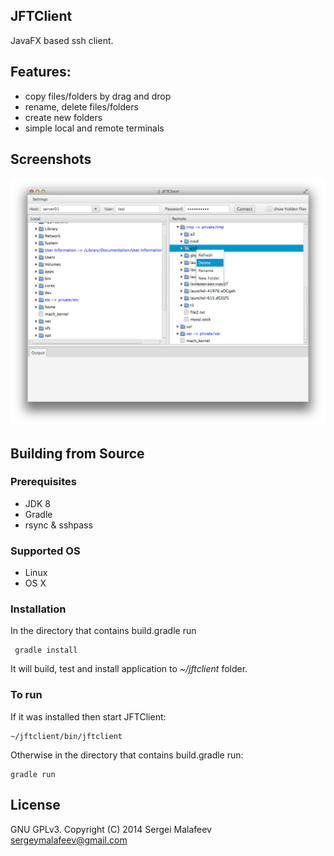 ## JFTClient

JavaFX based ssh client. 

## Features:

- copy files/folders by drag and drop
- rename, delete files/folders
- create new folders   
- simple local and remote terminals

## Screenshots

![Alt text](/screenshots/screenshot.png?raw=true)

## Building from Source

### Prerequisites

- JDK 8
- Gradle 
- rsync & sshpass

### Supported OS

- Linux
- OS X

### Installation

In the directory that contains build.gradle run

     gradle install
     
It will build, test and install application to *~/jftclient* folder.
 

### To run

If it was installed then start JFTClient: 

    ~/jftclient/bin/jftclient

Otherwise in the directory that contains build.gradle run:
 
    gradle run 

## License 
GNU GPLv3.
Copyright (C) 2014 Sergei Malafeev <sergeymalafeev@gmail.com>
